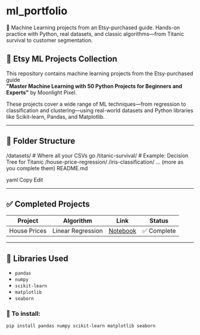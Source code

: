 # ml_portfolio

🧵 Machine Learning projects from an Etsy-purchased guide. Hands-on practice with Python, real datasets, and classic algorithms—from Titanic survival to customer segmentation.

## 🧠 Etsy ML Projects Collection

This repository contains machine learning projects from the Etsy-purchased guide  
**"Master Machine Learning with 50 Python Projects for Beginners and Experts"** by Moonlight Pixel.

These projects cover a wide range of ML techniques—from regression to classification and clustering—using real-world datasets and Python libraries like Scikit-learn, Pandas, and Matplotlib.

---

## 📁 Folder Structure

/datasets/ # Where all your CSVs go
/titanic-survival/ # Example: Decision Tree for Titanic
/house-price-regression/
/iris-classification/
... (more as you complete them)
README.md

yaml
Copy
Edit

---

## ✅ Completed Projects

| Project        | Algorithm        | Link                                                                 | Status        |
|----------------|------------------|----------------------------------------------------------------------|---------------|
| House Prices   | Linear Regression| [Notebook](linear-regression-house-prices/Linear_Regression_House) | ✅ Complete |



---

## 🧰 Libraries Used

- `pandas`  
- `numpy`  
- `scikit-learn`  
- `matplotlib`  
- `seaborn`

### 💾 To install:
```bash
pip install pandas numpy scikit-learn matplotlib seaborn

